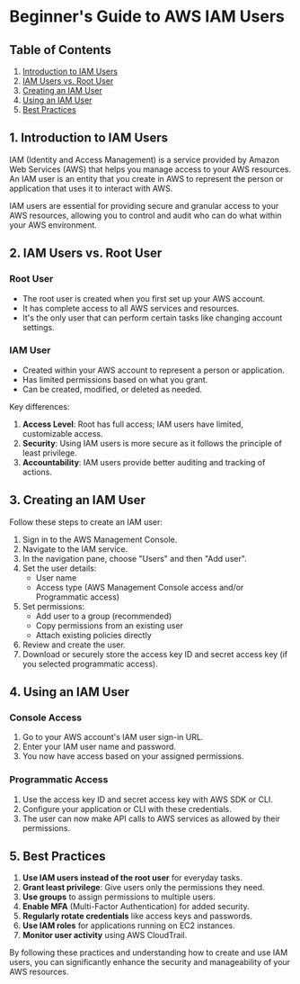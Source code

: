 # Beginner's Guide to AWS IAM Users

## Table of Contents
1. [Introduction to IAM Users](#introduction-to-iam-users)
2. [IAM Users vs. Root User](#iam-users-vs-root-user)
3. [Creating an IAM User](#creating-an-iam-user)
4. [Using an IAM User](#using-an-iam-user)
5. [Best Practices](#best-practices)

## 1. Introduction to IAM Users

IAM (Identity and Access Management) is a service provided by Amazon Web Services (AWS) that helps you manage access to your AWS resources. An IAM user is an entity that you create in AWS to represent the person or application that uses it to interact with AWS.

IAM users are essential for providing secure and granular access to your AWS resources, allowing you to control and audit who can do what within your AWS environment.

## 2. IAM Users vs. Root User

### Root User
- The root user is created when you first set up your AWS account.
- It has complete access to all AWS services and resources.
- It's the only user that can perform certain tasks like changing account settings.

### IAM User
- Created within your AWS account to represent a person or application.
- Has limited permissions based on what you grant.
- Can be created, modified, or deleted as needed.

Key differences:
1. **Access Level**: Root has full access; IAM users have limited, customizable access.
2. **Security**: Using IAM users is more secure as it follows the principle of least privilege.
3. **Accountability**: IAM users provide better auditing and tracking of actions.

## 3. Creating an IAM User

Follow these steps to create an IAM user:

1. Sign in to the AWS Management Console.
2. Navigate to the IAM service.
3. In the navigation pane, choose "Users" and then "Add user".
4. Set the user details:
   - User name
   - Access type (AWS Management Console access and/or Programmatic access)
5. Set permissions:
   - Add user to a group (recommended)
   - Copy permissions from an existing user
   - Attach existing policies directly
6. Review and create the user.
7. Download or securely store the access key ID and secret access key (if you selected programmatic access).

## 4. Using an IAM User

### Console Access
1. Go to your AWS account's IAM user sign-in URL.
2. Enter your IAM user name and password.
3. You now have access based on your assigned permissions.

### Programmatic Access
1. Use the access key ID and secret access key with AWS SDK or CLI.
2. Configure your application or CLI with these credentials.
3. The user can now make API calls to AWS services as allowed by their permissions.

## 5. Best Practices

1. **Use IAM users instead of the root user** for everyday tasks.
2. **Grant least privilege**: Give users only the permissions they need.
3. **Use groups** to assign permissions to multiple users.
4. **Enable MFA** (Multi-Factor Authentication) for added security.
5. **Regularly rotate credentials** like access keys and passwords.
6. **Use IAM roles** for applications running on EC2 instances.
7. **Monitor user activity** using AWS CloudTrail.

By following these practices and understanding how to create and use IAM users, you can significantly enhance the security and manageability of your AWS resources.
